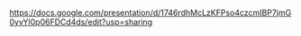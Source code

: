 https://docs.google.com/presentation/d/1746rdhMcLzKFPso4czcmIBP7jmG0yvYl0p06FDCd4ds/edit?usp=sharing